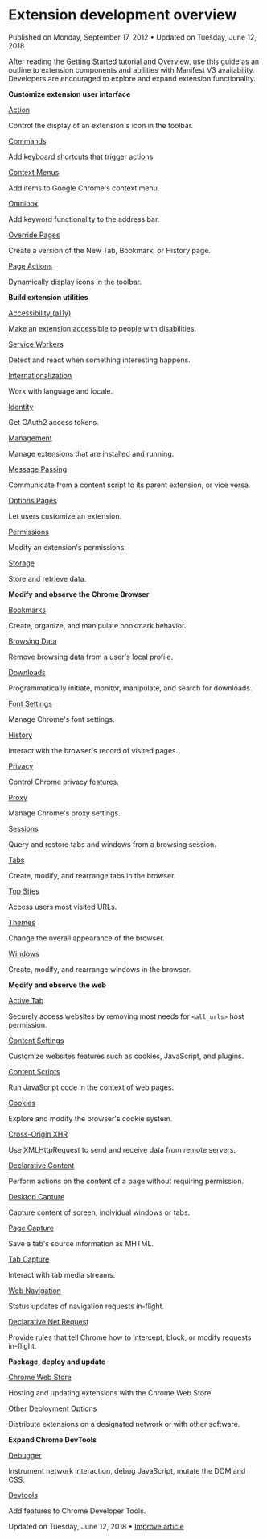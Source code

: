 

Extension development overview
==============================

Published on Monday, September 17, 2012 • Updated on Tuesday, June 12, 2018

After reading the [Getting Started](https://developer.chrome.com/docs/extensions/mv3/getstarted/) tutorial and [Overview](https://developer.chrome.com/docs/extensions/mv3/overview/), use this guide as an outline to extension components and abilities with Manifest V3 availability. Developers are encouraged to explore and expand extension functionality.

**Customize extension user interface**

[Action](https://developer.chrome.com/docs/extensions/reference/action/)

Control the display of an extension's icon in the toolbar.

[Commands](https://developer.chrome.com/docs/extensions/reference/commands/)

Add keyboard shortcuts that trigger actions.

[Context Menus](https://developer.chrome.com/docs/extensions/reference/contextMenus/)

Add items to Google Chrome's context menu.

[Omnibox](https://developer.chrome.com/docs/extensions/reference/omnibox/)

Add keyword functionality to the address bar.

[Override Pages](https://developer.chrome.com/docs/extensions/mv3/override/)

Create a version of the New Tab, Bookmark, or History page.

[Page Actions](https://developer.chrome.com/docs/extensions/reference/pageAction/)

Dynamically display icons in the toolbar.

**Build extension utilities**

[Accessibility (a11y)](https://developer.chrome.com/docs/extensions/mv3/a11y/)

Make an extension accessible to people with disabilities.

[Service Workers](https://developer.chrome.com/docs/extensions/mv3/migrating_to_service_workers/)

Detect and react when something interesting happens.

[Internationalization](https://developer.chrome.com/docs/extensions/reference/i18n/)

Work with language and locale.

[Identity](https://developer.chrome.com/docs/extensions/reference/identity/)

Get OAuth2 access tokens.

[Management](https://developer.chrome.com/docs/extensions/reference/management/)

Manage extensions that are installed and running.

[Message Passing](https://developer.chrome.com/docs/extensions/mv3/messaging/)

Communicate from a content script to its parent extension, or vice versa.

[Options Pages](https://developer.chrome.com/docs/extensions/mv3/options/)

Let users customize an extension.

[Permissions](https://developer.chrome.com/docs/extensions/reference/permissions/)

Modify an extension's permissions.

[Storage](https://developer.chrome.com/docs/extensions/reference/storage/)

Store and retrieve data.

**Modify and observe the Chrome Browser**

[Bookmarks](https://developer.chrome.com/docs/extensions/reference/bookmarks/)

Create, organize, and manipulate bookmark behavior.

[Browsing Data](https://developer.chrome.com/docs/extensions/reference/browsingData/)

Remove browsing data from a user's local profile.

[Downloads](https://developer.chrome.com/docs/extensions/reference/downloads/)

Programmatically initiate, monitor, manipulate, and search for downloads.

[Font Settings](https://developer.chrome.com/docs/extensions/reference/fontSettings/)

Manage Chrome's font settings.

[History](https://developer.chrome.com/docs/extensions/reference/history/)

Interact with the browser's record of visited pages.

[Privacy](https://developer.chrome.com/docs/extensions/reference/privacy/)

Control Chrome privacy features.

[Proxy](https://developer.chrome.com/docs/extensions/reference/proxy/)

Manage Chrome's proxy settings.

[Sessions](https://developer.chrome.com/docs/extensions/reference/sessions/)

Query and restore tabs and windows from a browsing session.

[Tabs](https://developer.chrome.com/docs/extensions/reference/tabs/)

Create, modify, and rearrange tabs in the browser.

[Top Sites](https://developer.chrome.com/docs/extensions/reference/topSites/)

Access users most visited URLs.

[Themes](https://developer.chrome.com/docs/extensions/mv3/themes/)

Change the overall appearance of the browser.

[Windows](https://developer.chrome.com/docs/extensions/reference/windows/)

Create, modify, and rearrange windows in the browser.

**Modify and observe the web**

[Active Tab](https://developer.chrome.com/docs/extensions/mv3/manifest/activeTab/)

Securely access websites by removing most needs for `<all_urls>` host permission.

[Content Settings](https://developer.chrome.com/docs/extensions/reference/contentSettings/)

Customize websites features such as cookies, JavaScript, and plugins.

[Content Scripts](https://developer.chrome.com/docs/extensions/mv3/content_scripts/)

Run JavaScript code in the context of web pages.

[Cookies](https://developer.chrome.com/docs/extensions/reference/cookies/)

Explore and modify the browser's cookie system.

[Cross-Origin XHR](https://developer.chrome.com/docs/extensions/mv3/xhr/)

Use XMLHttpRequest to send and receive data from remote servers.

[Declarative Content](https://developer.chrome.com/docs/extensions/reference/declarativeContent/)

Perform actions on the content of a page without requiring permission.

[Desktop Capture](https://developer.chrome.com/docs/extensions/reference/desktopCapture/)

Capture content of screen, individual windows or tabs.

[Page Capture](https://developer.chrome.com/docs/extensions/reference/pageCapture/)

Save a tab's source information as MHTML.

[Tab Capture](https://developer.chrome.com/docs/extensions/reference/tabCapture/)

Interact with tab media streams.

[Web Navigation](https://developer.chrome.com/docs/extensions/reference/webNavigation/)

Status updates of navigation requests in-flight.

[Declarative Net Request](https://developer.chrome.com/docs/extensions/reference/declarativeNetRequest/)

Provide rules that tell Chrome how to intercept, block, or modify requests in-flight.

**Package, deploy and update**

[Chrome Web Store](https://developer.chrome.com/docs/extensions/mv3/hosting/)

Hosting and updating extensions with the Chrome Web Store.

[Other Deployment Options](https://developer.chrome.com/docs/extensions/mv3/external_extensions/)

Distribute extensions on a designated network or with other software.

**Expand Chrome DevTools**

[Debugger](https://developer.chrome.com/docs/extensions/reference/debugger/)

Instrument network interaction, debug JavaScript, mutate the DOM and CSS.

[Devtools](https://developer.chrome.com/docs/extensions/mv3/devtools/)

Add features to Chrome Developer Tools.

Updated on Tuesday, June 12, 2018 • [Improve article](https://github.com/GoogleChrome/developer.chrome.com/blob/main/site/en/docs/extensions/mv3/devguide/index.md)

